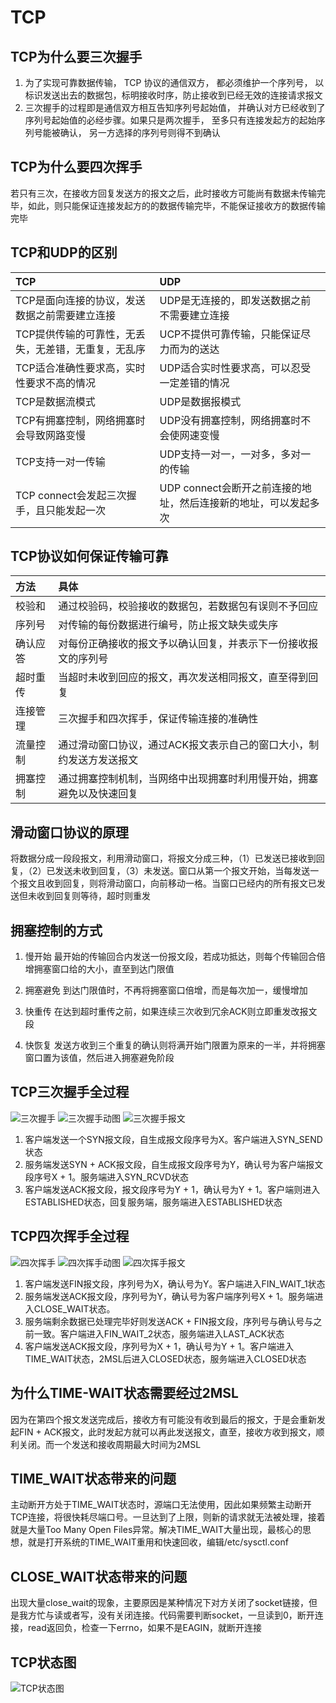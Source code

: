 # TCP

## TCP为什么要三次握手

1. 为了实现可靠数据传输， TCP 协议的通信双方， 都必须维护一个序列号， 以标识发送出去的数据包，标明接收时序，防止接收到已经无效的连接请求报文
2. 三次握手的过程即是通信双方相互告知序列号起始值， 并确认对方已经收到了序列号起始值的必经步骤。如果只是两次握手， 至多只有连接发起方的起始序列号能被确认， 另一方选择的序列号则得不到确认

## TCP为什么要四次挥手

若只有三次，在接收方回复发送方的报文之后，此时接收方可能尚有数据未传输完毕，如此，则只能保证连接发起方的的数据传输完毕，不能保证接收方的数据传输完毕

## TCP和UDP的区别

TCP|UDP
:-|:-
TCP是面向连接的协议，发送数据之前需要建立连接|UDP是无连接的，即发送数据之前不需要建立连接
TCP提供传输的可靠性，无丢失，无差错，无重复，无乱序|UCP不提供可靠传输，只能保证尽力而为的送达
TCP适合准确性要求高，实时性要求不高的情况|UDP适合实时性要求高，可以忍受一定差错的情况
TCP是数据流模式|UDP是数据报模式
TCP有拥塞控制，网络拥塞时会导致网路变慢|UDP没有拥塞控制，网络拥塞时不会使网速变慢
TCP支持一对一传输|UDP支持一对一，一对多，多对一的传输
TCP connect会发起三次握手，且只能发起一次|UDP connect会断开之前连接的地址，然后连接新的地址，可以发起多次

## TCP协议如何保证传输可靠

方法|具体
:-|:-
校验和|通过校验码，校验接收的数据包，若数据包有误则不予回应
序列号|对传输的每份数据进行编号，防止报文缺失或失序
确认应答|对每份正确接收的报文予以确认回复，并表示下一份接收报文的序列号
超时重传|当超时未收到回应的报文，再次发送相同报文，直至得到回复
连接管理|三次握手和四次挥手，保证传输连接的准确性
流量控制|通过滑动窗口协议，通过ACK报文表示自己的窗口大小，制约发送方发送报文
拥塞控制|通过拥塞控制机制，当网络中出现拥塞时利用慢开始，拥塞避免以及快速回复

## 滑动窗口协议的原理

将数据分成一段段报文，利用滑动窗口，将报文分成三种，（1）已发送已接收到回复，（2）已发送未收到回复，（3）未发送。窗口从第一个报文开始，当每发送一个报文且收到回复，则将滑动窗口，向前移动一格。当窗口已经内的所有报文已发送但未收到回复则等待，超时则重发

## 拥塞控制的方式

1. 慢开始
    最开始的传输回合内发送一份报文段，若成功抵达，则每个传输回合倍增拥塞窗口给的大小，直至到达门限值

2. 拥塞避免
    到达门限值时，不再将拥塞窗口倍增，而是每次加一，缓慢增加

3. 快重传
    在达到超时重传之前，如果连续三次收到冗余ACK则立即重发改报文段

4. 快恢复
    发送方收到三个重复的确认则将满开始门限置为原来的一半，并将拥塞窗口置为该值，然后进入拥塞避免阶段

## TCP三次握手全过程

![三次握手](image/三次握手.png)
![三次握手动图](image/三次握手动图.webp)
![三次握手报文](image/三次握手报文.png)

1. 客户端发送一个SYN报文段，自生成报文段序号为X。客户端进入SYN_SEND状态
2. 服务端发送SYN + ACK报文段，自生成报文段序号为Y，确认号为客户端报文段序号X + 1。服务端进入SYN_RCVD状态
3. 客户端发送ACK报文段，报文段序号为Y + 1，确认号为Y + 1。客户端则进入ESTABLISHED状态，回复服务端，服务端进入ESTABLISHED状态

## TCP四次挥手全过程

![四次挥手](image/四次挥手.png)
![四次挥手动图](image/四次挥手动图.webp)
![四次挥手报文](image/四次挥手报文.png)

1. 客户端发送FIN报文段，序列号为X，确认号为Y。客户端进入FIN_WAIT_1状态
2. 服务端发送ACK报文段，序列号为Y，确认号为客户端序列号X + 1。服务端进入CLOSE_WAIT状态。
3. 服务端剩余数据已处理完毕好则发送ACK + FIN报文段，序列号与确认号与之前一致。客户端进入FIN_WAIT_2状态，服务端进入LAST_ACK状态
4. 客户端发送ACK报文段，序列号为X + 1，确认号为Y + 1。客户端进入TIME_WAIT状态，2MSL后进入CLOSED状态，服务端进入CLOSED状态

## 为什么TIME-WAIT状态需要经过2MSL

因为在第四个报文发送完成后，接收方有可能没有收到最后的报文，于是会重新发起FIN + ACK报文，此时发起方就可以再此发送报文，直至，接收方收到报文，顺利关闭。而一个发送和接收周期最大时间为2MSL

## TIME_WAIT状态带来的问题

主动断开方处于TIME_WAIT状态时，源端口无法使用，因此如果频繁主动断开TCP连接，将很快耗尽端口号。一旦达到了上限，则新的请求就无法被处理，接着就是大量Too Many Open Files异常。解决TIME_WAIT大量出现，最核心的思想，就是打开系统的TIME_WAIT重用和快速回收，编辑/etc/sysctl.conf

## CLOSE_WAIT状态带来的问题

出现大量close_wait的现象，主要原因是某种情况下对方关闭了socket链接，但是我方忙与读或者写，没有关闭连接。代码需要判断socket，一旦读到0，断开连接，read返回负，检查一下errno，如果不是EAGIN，就断开连接

## TCP状态图

![TCP状态图](image/TCP状态图.png)
